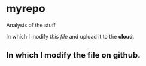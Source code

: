 # myrepo
Analysis of the stuff

In which I modify *this file* and upload it to the **cloud**.

## In which I modify the file on **github**.
